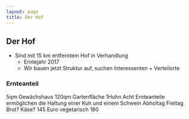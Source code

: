 ```yaml
---
layout: page
title: Der Hof
---
```


## Der Hof

- Sind mit 15 km entferntem Hof in Verhandlung
	- Erntejahr 2017
    - Wir bauen jetzt Struktur auf, suchen Interessenten + Verteilorte


### Ernteanteil
5qm Gewächshaus
120qm Gartenfläche
1Huhn
Acht Ernteanteile ermöglichen die Haltung einer Kuh und einem Schwein
Abholtag Freitag
Brot? Käse?
145 Euro vegetarisch
180